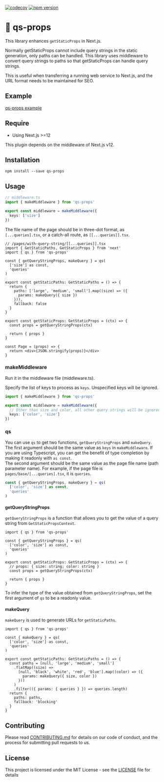 [![codecov](https://codecov.io/gh/aiji42/next-qs-props/branch/main/graph/badge.svg?token=ZWU2IX3T1U)](https://codecov.io/gh/aiji42/next-qs-props)
[![npm version](https://badge.fury.io/js/qs-props.svg)](https://badge.fury.io/js/qs-props)

# :bowl_with_spoon: qs-props

This library enhances `getStaticProps` in Next.js.

Normally getStaticProps cannot include query strings in the static generation, only paths can be handled. This library uses middleware to convert query strings to paths so that getStaticProps can handle query strings.

This is useful when transferring a running web service to Next.js, and the URL format needs to be maintained for SEO.

## Example

[qs-props example](https://next-qs-props.vercel.app)

## Require

- Using Next.js >=12

This plugin depends on the middleware of Next.js v12.

## Installation

```
npm install --save qs-props
```

## Usage

```ts
// middleware.ts
import { makeMiddleware } from 'qs-props'

export const middleware = makeMiddleware({
  keys: ['size']
})
```
The file name of the page should be in three-dot format, as `[...queries].tsx`, or a catch-all route, as `[[...queries]].tsx`.
```tsx
// /pages/with-query-string/[[...queries]].tsx
import { GetStaticPaths, GetStaticProps } from 'next'
import { qs } from 'qs-props'

const { getQueryStringProps, makeQuery } = qs(
  ['size'] as const,
  'queries'
)

export const getStaticPaths: GetStaticPaths = () => {
  return {
    paths: ['large', 'medium', 'small'].map((size) => ({
      params: makeQuery({ size })
    })),
    fallback: false
  }
}

export const getStaticProps: GetStaticProps = (ctx) => {
  const props = getQueryStringProps(ctx)

  return { props }
}

const Page = (props) => {
  return <div>{JSON.stringify(props)}</div>
}
```

### makeMiddleware

Run it in the middleware file (middleware.ts).

Specify the list of keys to process as `keys`. Unspecified keys will be ignored.
```ts
import { makeMiddleware } from 'qs-props'

export const middleware = makeMiddleware({ 
  // Other than size and color, all other query strings will be ignored.
  keys: ['color', 'size']
})
```

### qs

You can use `qs` to get two functions, `getQueryStringProps` and `makeQuery`.  
The first argument should be the same value as `keys` in `makeMiddleware`. If you are using Typescript, you can get the benefit of type completion by making it readonly with `as const`.  
The second argument should be the same value as the page file name (path parameter name). For example, if the page file is `pages/base/[...queries].tsx`, it is `queries`.

```ts
const { getQueryStringProps, makeQuery } = qs(
  ['color', 'size'] as const,
  'queries'
)
```

#### getQueryStringProps
`getQueryStringProps` is a function that allows you to get the value of a query string from `GetStaticPropsContext`.

```tsx
import { qs } from 'qs-props'

const { getQueryStringProps } = qs(
  ['color', 'size'] as const,
  'queries'
)

export const getStaticProps: GetStaticProps = (ctx) => {
  // props: { size: string; color: string }
  const props = getQueryStringProps(ctx)

  return { props }
}
```
To infer the type of the value obtained from `getQueryStringProps`, set the first argument of `qs` to be a readonly value.

#### makeQuery
`makeQuery` is used to generate URLs for `getStaticPaths`.

```tsx
import { qs } from 'qs-props'

const { makeQuery } = qs(
  ['color', 'size'] as const,
  'queries'
)

export const getStaticPaths: GetStaticPaths = () => {
  const paths = [null, 'large', 'medium', 'small']
    .flatMap((size) =>
      [null, 'black', 'white', 'red', 'blue'].map((color) => ({
        params: makeQuery({ size, color })
      }))
    )
    .filter(({ params: { queries } }) => queries.length)
  return {
    paths: paths,
    fallback: 'blocking'
  }
}
```

## Contributing
Please read [CONTRIBUTING.md](https://github.com/aiji42/next-qs-props/blob/main/CONTRIBUTING.md) for details on our code of conduct, and the process for submitting pull requests to us.

## License
This project is licensed under the MIT License - see the [LICENSE](https://github.com/aiji42/next-qs-props/blob/main/LICENSE) file for details

